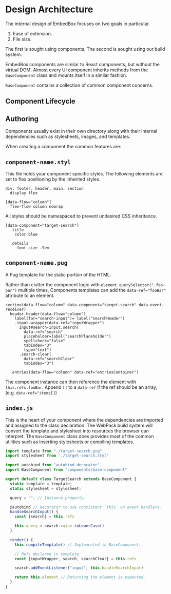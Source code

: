 # Design Architecture

The internal design of EmbedBox focuses on two goals in particular.

1. Ease of extension.
2. File size.

The first is sought using components. The second is sought using our build system.

EmbedBox components are similar to React components, but without the virtual DOM.
Almost every UI component inherits methods from the `BaseComponent` class and mounts itself in a similar fashion.

`BaseComponent` contains a collection of common component concerns.

## Component Lifecycle

## Authoring
Components usually exist in their own directory along with their internal dependencies
such as stylesheets, images, and templates.

When creating a component the common features are:

## `component-name.styl`
This file holds your component specific styles.
The following elements are set to flex positioning by the inherited styles.

```styl
div, footer, header, main, section
  display flex

[data-flow="column"]
  flex-flow column nowrap
```

All styles should be namespaced to prevent undesired CSS inheritance.

```styl
[data-component="target-search"]
  .title
    color blue

  .details
     font-size .9em
```
## `component-name.pug`
A Pug template for the static portion of the HTML.

Rather than clutter the component logic with `element.querySelector(".foo-bar")` multiple times,
Components templates can add the `data-ref="fooBar"` attribute to an element.

```pug
section(data-flow="column" data-component="target-search" data-event-receiver)
  header.header(data-flow="column")
    label(for="search-input")= label("searchHeader")
    .input-wrapper(data-ref="inputWrapper")
      input#search-input.search(
        data-ref="search"
        placeholder=label("searchPlaceholder")
        spellcheck="false"
        tabindex="3"
        type="text")
      .search-clear(
        data-ref="searchClear"
        tabindex="3")

  .entries(data-flow="column" data-ref="entriesContainer")

```

The component instance can then reference the element with `this.refs.fooBar`.
Append `[]` to a `data-ref` if the ref should be an array, (e.g. `data-ref="items[]`)


## `index.js`
This is the heart of your component where the dependencies are imported and assigned to the class declaration.
The WebPack build system will convert the template and stylesheet into resources the browser can interpret.
The `BaseComponent` class does provides most of the common utilities such as inserting stylesheets or compiling templates.

```javascript
import template from "./target-search.pug"
import stylesheet from "./target-search.styl"

import autobind from "autobind-decorator"
import BaseComponent from "components/base-component"

export default class TargetSearch extends BaseComponent {
  static template = template;
  static stylesheet = stylesheet;

  query = ""; // Instance property.

  @autobind // Decorator to use consistent `this` on event handlers.
  handleSearchInput() {
    const {search} = this.refs

    this.query = search.value.toLowerCase()
  }

  render() {
    this.compileTemplate() // Implemented in BaseComponent.

    // Refs declared in template.
    const {inputWrapper, search, searchClear} = this.refs

    search.addEventListener("input", this.handleSearchInput)

    return this.element // Returning the element is expected.
  }
}
```
